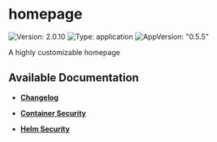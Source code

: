 # homepage

![Version: 2.0.10](https://img.shields.io/badge/Version-2.0.10-informational?style=flat-square) ![Type: application](https://img.shields.io/badge/Type-application-informational?style=flat-square) ![AppVersion: "0.5.5"](https://img.shields.io/badge/AppVersion-"0.5.5"-informational?style=flat-square)

A highly customizable homepage

## Available Documentation

- [**Changelog**](CHANGELOG)

- [**Container Security**](container-security)

- [**Helm Security**](helm-security)


